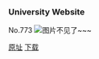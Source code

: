 ### University Website
No.773
![图片不见了~~~](https://imgs.xkcd.com/comics/university_website.png)

[原址](https://xkcd.com//773) [下载](https://imgs.xkcd.com/comics/university_website.png)

